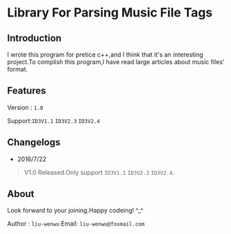 # Library For Parsing Music File Tags

## Introduction ##
I wrote this program for pretice c++,and I think that it's an interesting project.To complish this program,I have read large articles about music files' format.

## Features ##
Version : `1.0`

Support:`ID3V1.1` `ID3V2.3` `ID3V2.4` 

## Changelogs ##


- 2016/7/22
> V1.0 Released.Only support `ID3V1.1` `ID3V2.3` `ID3V2.4`.

## About ##
Look forward to your joining.Happy codeing! ^_^

Author : `liu-wenwu`
Email: `liu-wenwu@foxmail.com`




